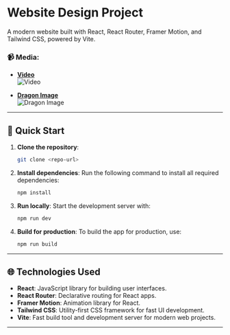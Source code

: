 

# Website Design Project

A modern website built with React, React Router, Framer Motion, and Tailwind CSS, powered by Vite.

### 📹 Media:
- [**Video**](https://github.com/HimanshuTamoli24/SpaceX/blob/main/public/video1.mp4)
  <br />
  ![Video](https://github.com/user-attachments/assets/3b76651d-294c-410a-aeb9-9c5958710a2b)

- [**Dragon Image**](https://github.com/HimanshuTamoli24/SpaceX/blob/main/public/dragon/10003.jpg)
  <br />
  ![Dragon Image](https://github.com/user-attachments/assets/e0c050bc-09d8-4369-a014-0665cb8a51cc)

---

## 🚀 Quick Start

1. **Clone the repository**:
   ```bash
   git clone <repo-url>
   ```

2. **Install dependencies**:
   Run the following command to install all required dependencies:
   ```bash
   npm install
   ```

3. **Run locally**:
   Start the development server with:
   ```bash
   npm run dev
   ```

4. **Build for production**:
   To build the app for production, use:
   ```bash
   npm run build
   ```

---

## 🌐 Technologies Used

- **React**: JavaScript library for building user interfaces.
- **React Router**: Declarative routing for React apps.
- **Framer Motion**: Animation library for React.
- **Tailwind CSS**: Utility-first CSS framework for fast UI development.
- **Vite**: Fast build tool and development server for modern web projects.

---
